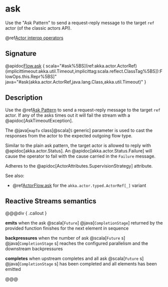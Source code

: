 # ask

Use the "Ask Pattern" to send a request-reply message to the target `ref` actor (of the classic actors API).

@ref[Actor interop operators](../index.md#actor-interop-operators)

## Signature

@apidoc[Flow.ask](Flow$) { scala="#ask%5BS](ref:akka.actor.ActorRef)(implicittimeout:akka.util.Timeout,implicittag:scala.reflect.ClassTag%5BS]):FlowOps.this.Repr%5BS]" java="#ask(akka.actor.ActorRef,java.lang.Class,akka.util.Timeout)" }

## Description

Use the @ref[Ask Pattern](../../../actors.md#ask-send-and-receive-future) to send a request-reply message to the target `ref` actor.
If any of the asks times out it will fail the stream with a @apidoc[AskTimeoutException].

The @java[`mapTo` class]@scala[`S` generic] parameter is used to cast the responses from the actor to the expected outgoing flow type.

Similar to the plain ask pattern, the target actor is allowed to reply with @apidoc[akka.actor.Status].
An @apidoc[akka.actor.Status.Failure] will cause the operator to fail with the cause carried in the `Failure` message.

Adheres to the @apidoc[ActorAttributes.SupervisionStrategy] attribute.

See also:

* @ref[ActorFlow.ask](../ActorFlow/ask.md) for the `akka.actor.typed.ActorRef[_]` variant

## Reactive Streams semantics

@@@div { .callout }

**emits** when the ask @scala[`Future`] @java[`CompletionStage`] returned by the provided function finishes for the next element in sequence


**backpressures** when the number of ask @scala[`Future` s] @java[`CompletionStage` s] reaches the configured parallelism and the downstream backpressures

**completes** when upstream completes and all ask @scala[`Future` s] @java[`CompletionStage` s] has been completed and all elements has been emitted


@@@

